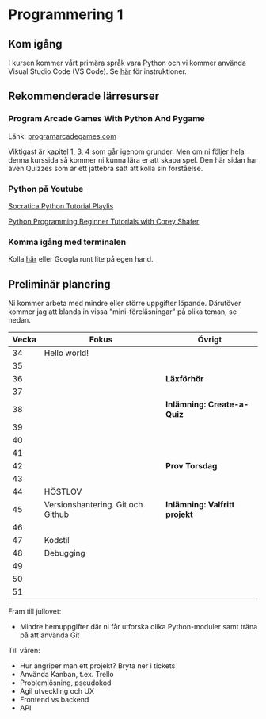 # Programmering 1
## Kom igång
I kursen kommer vårt primära språk vara Python och vi kommer använda Visual Studio Code (VS Code). Se [här](https://github.com/tullinge/Programmering-1/blob/master/gammalt/Inf%C3%B6r%20f%C3%B6rsta%20lektionen.md) för instruktioner.

## Rekommenderade lärresurser
### Program Arcade Games With Python And Pygame
Länk: [programarcadegames.com](http://programarcadegames.com/index.php)

Viktigast är kapitel 1, 3, 4 som går igenom grunder. Men om ni följer hela denna kurssida så kommer ni kunna lära er att skapa spel. Den här sidan har även Quizzes som är ett jättebra sätt att kolla sin förståelse.

### Python på Youtube
[Socratica Python Tutorial Playlis](https://www.youtube.com/playlist?list=PLi01XoE8jYohWFPpC17Z-wWhPOSuh8Er-)

[Python Programming Beginner Tutorials with Corey Shafer](https://www.youtube.com/playlist?list=PL-osiE80TeTskrapNbzXhwoFUiLCjGgY7)

### Komma igång med terminalen
Kolla [här](https://github.com/tullinge/Programmering-1/blob/master/gammalt/terminal-for-beginners.md) eller Googla runt lite på egen hand.

## Preliminär planering
Ni kommer arbeta med mindre eller större uppgifter löpande. Därutöver kommer jag att blanda in vissa "mini-föreläsningar" på olika teman, se nedan.

| Vecka  | Fokus | Övrigt |
| ------------- | ------------- | ------------- |
| 34 | Hello world! | |
| 35 | | |
| 36 | | **Läxförhör** |
| 37 | | |
| 38 | | **Inlämning: Create-a-Quiz** |
| 39 | | |
| 40 | | |
| 41 | | |
| 42 | | **Prov Torsdag** |
| 43 | | |
| 44 | HÖSTLOV | |
| 45 | Versionshantering. Git och Github | **Inlämning: Valfritt projekt** |
| 46 | | |
| 47 | Kodstil | |
| 48 | Debugging | |
| 49 | | |
| 50 | | |
| 51 | | |

Fram till jullovet:
* Mindre hemuppgifter där ni får utforska olika Python-moduler samt träna på att använda Git

Till våren:
* Hur angriper man ett projekt? Bryta ner i tickets
* Använda Kanban, t.ex. Trello
* Problemlösning, pseudokod
* Agil utveckling och UX
* Frontend vs backend
* API
